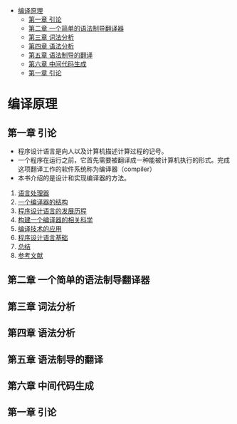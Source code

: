 <!-- TOC -->

- [编译原理](#编译原理)
    - [第一章 引论](#第一章-引论)
    - [第二章 一个简单的语法制导翻译器](#第二章-一个简单的语法制导翻译器)
    - [第三章 词法分析](#第三章-词法分析)
    - [第四章 语法分析](#第四章-语法分析)
    - [第五章 语法制导的翻译](#第五章-语法制导的翻译)
    - [第六章 中间代码生成](#第六章-中间代码生成)
    - [第一章 引论](#第一章-引论-1)

<!-- /TOC -->

# 编译原理

## 第一章 引论

- 程序设计语言是向人以及计算机描述计算过程的记号。
- 一个程序在运行之前，它首先需要被翻译成一种能被计算机执行的形式。完成这项翻译工作的软件系统称为编译器（compiler）
- 本书介绍的是设计和实现编译器的方法。
1. [语言处理器](#)
2. [一个编译器的结构](#)
3. [程序设计语言的发展历程](#)
4. [构建一个编译器的相关科学](#)
5. [编译技术的应用](#)
6. [程序设计语言基础](#)
7. [总结](#)
8. [参考文献](#)

## 第二章 一个简单的语法制导翻译器

## 第三章 词法分析

## 第四章 语法分析

## 第五章 语法制导的翻译

## 第六章 中间代码生成

## 第一章 引论

